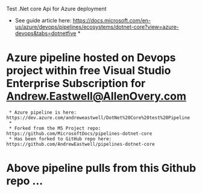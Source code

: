 ﻿Test .Net core Api for Azure deployment 



 * See guide article here: https://docs.microsoft.com/en-us/azure/devops/pipelines/ecosystems/dotnet-core?view=azure-devops&tabs=dotnetfive
     * 
# Azure pipeline hosted on Devops project within free Visual Studio Enterprise Subscription for Andrew.Eastwell@AllenOvery.com
     * Azure pipeline is here: https://dev.azure.com/andreweastwell/DotNet%20Core%20test%20Pipeline
     *
     * Forked from the MS Project repo: https://github.com/MicrosoftDocs/pipelines-dotnet-core
     * Has been forked to GitHub repo here: https://github.com/AndrewEastwell/pipelines-dotnet-core
# Above pipeline pulls from this Github repo  ...     